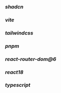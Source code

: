 ### ***shadcn***
### ***vite***
### ***tailwindcss***
### ***pnpm***
### ***react-router-dom@6***
### ***react18***
### ***typescript***

